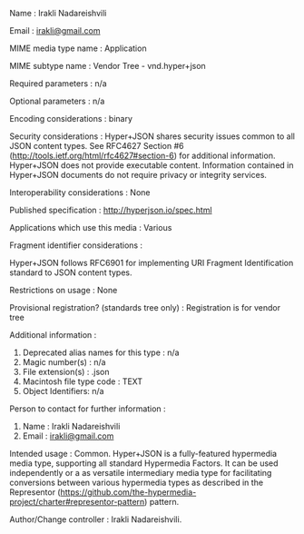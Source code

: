 Name : Irakli Nadareishvili

Email : irakli@gmail.com

MIME media type name : Application

MIME subtype name : Vendor Tree - vnd.hyper+json

Required parameters : n/a

Optional parameters : n/a

Encoding considerations : binary

Security considerations : Hyper+JSON shares security issues common to all JSON content
types. See RFC4627 Section #6
(http://tools.ietf.org/html/rfc4627#section-6) for additional
information. Hyper+JSON does not provide executable content.
Information contained in Hyper+JSON documents do not require
privacy or integrity services.

Interoperability considerations : None

Published specification : http://hyperjson.io/spec.html

Applications which use this media : Various

Fragment identifier considerations :

Hyper+JSON follows RFC6901 for implementing URI Fragment Identification standard
to JSON content types.

Restrictions on usage : None

Provisional registration? (standards tree only) :
Registration is for vendor tree

Additional information :

1. Deprecated alias names for this type : n/a
2. Magic number(s) : n/a
3. File extension(s) : .json
4. Macintosh file type code : TEXT
5. Object Identifiers: n/a

Person to contact for further information :

1. Name : Irakli Nadareishvili
2. Email : irakli@gmail.com

Intended usage : Common. Hyper+JSON is a fully-featured hypermedia media type,
supporting all standard Hypermedia Factors. It can be used independently
or a as versatile intermediary media type for facilitating conversions between various
hypermedia types as described in the Representor
(https://github.com/the-hypermedia-project/charter#representor-pattern) pattern.


Author/Change controller : Irakli Nadareishvili.
